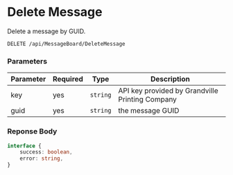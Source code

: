 # Delete Message

Delete a message by GUID.

```plaintext
DELETE /api/MessageBoard/DeleteMessage
```

### Parameters

| Parameter     | Required | Type                          | Description                                        |
| ------------- | -------- | -------------------------------------- | -------------------------------------------------- |
| key           | yes      | `string`                               | API key provided by Grandville Printing Company    |
| guid          | yes      | `string`                               | the message GUID                                   |

### Reponse Body

```typescript
interface {
    success: boolean,
    error: string,
}
```
